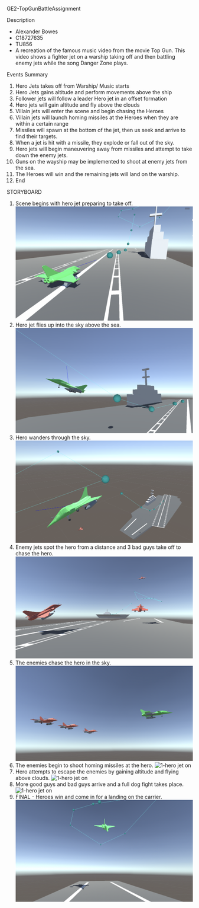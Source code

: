 GE2-TopGunBattleAssignment


Description 
- Alexander Bowes
- C18727635 
- TU856
- A recreation of the famous music video from the movie Top Gun. This video shows a fighter jet on a warship taking off and then battling enemy jets while the song Danger Zone plays.

Events Summary

1. Hero Jets takes off from Warship/ Music starts
2. Hero Jets gains altitude and perform movements above the ship
3. Follower jets will follow a leader Hero jet in an offset formation
4. Hero jets will gain altitude and fly above the clouds
5. Villain jets will enter the scene and begin chasing the Heroes
6. Villain jets will launch homing missiles at the Heroes when they are within a certain range
7. Missiles will spawn at the bottom of the jet, then us seek and arrive to find their targets.
8. When a jet is hit with a missile, they explode or fall out of the sky.
9. Hero jets will begin maneuvering away from missiles and attempt to take down the enemy jets.
10. Guns on the wayship may be implemented to shoot at enemy jets from the sea.
11. The Heroes will win and the remaining jets will land on the warship.
12. End

STORYBOARD

1. Scene begins with hero jet preparing to take off.
![1-hero jet on ](/storyboard/1-take_off.png)
2. Hero jet flies up into the sky above the sea.
![1-hero jet on ](/storyboard/2-take_off.png)
3. Hero wanders through the sky.
![1-hero jet on ](/storyboard/3-leader_wanders.png)
4. Enemy jets spot the hero from a distance and 3 bad guys take off to chase the hero.
![1-hero jet on ](/storyboard/4-3_enemy_jets_take_off.png)
5. The enemies chase the hero in the sky.
![1-hero jet on ](/storyboard/5-3_enemies_chase_1_leader.png)
6. The enemies begin to shoot homing missiles at the hero.
![1-hero jet on ](/storyboard/6-missile_chase.JPEG)
7. Hero attempts to escape the enemies by gaining altitude and flying above clouds.
![1-hero jet on ](/storyboard/7-escape.JPEG)
8. More good guys and bad guys arrive and a full dog fight takes place.
![1-hero jet on ](/storyboard/8-battle.JPEG)
9. FINAL - Heroes win and come in for a landing on the carrier.
![1-hero jet on ](/storyboard/final-landing.png)